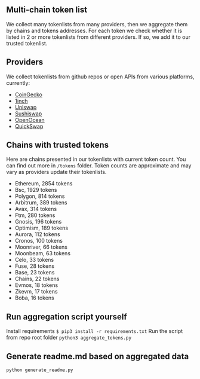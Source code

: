 
## Multi-chain token list 
We collect many tokenlists from many providers, then we aggregate them by chains and tokens addresses. 
For each token we check whether it is listed in 2 or more tokenlists from different providers. If so, 
we add it to our trusted tokenlist.

## Providers
We collect tokenlists from github repos or open APIs from various platforms, currently:
- [CoinGecko](https://www.coingecko.com/)
- [1inch](https://app.1inch.io/)
- [Uniswap](https://uniswap.org/)
- [Sushiswap](https://www.sushi.com/)
- [OpenOcean](https://openocean.finance/)
- [QuickSwap](https://quickswap.exchange/#/swap)

## Chains with trusted tokens
Here are chains presented in our tokenlists with current token count. You can find out more in `/tokens` folder.
Token counts are approximate and may vary as providers update their tokenlists.
- Ethereum, 2854 tokens
- Bsc, 1929 tokens
- Polygon, 814 tokens
- Arbitrum, 389 tokens
- Avax, 314 tokens
- Ftm, 280 tokens
- Gnosis, 196 tokens
- Optimism, 189 tokens
- Aurora, 112 tokens
- Cronos, 100 tokens
- Moonriver, 66 tokens
- Moonbeam, 63 tokens
- Celo, 33 tokens
- Fuse, 28 tokens
- Base, 23 tokens
- Chains, 22 tokens
- Evmos, 18 tokens
- Zkevm, 17 tokens
- Boba, 16 tokens

## Run aggregation script yourself
Install requirements
```$ pip3 install -r requirements.txt```
Run the script from repo root folder
```python3 aggregate_tokens.py```
## Generate readme.md based on aggregated data
```bash
python generate_readme.py
```
